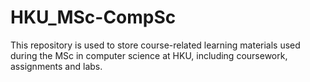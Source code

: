# HKU_MSc-CompSc
This repository is used to store course-related learning materials used during the MSc in computer science at HKU, including coursework, assignments and labs.
